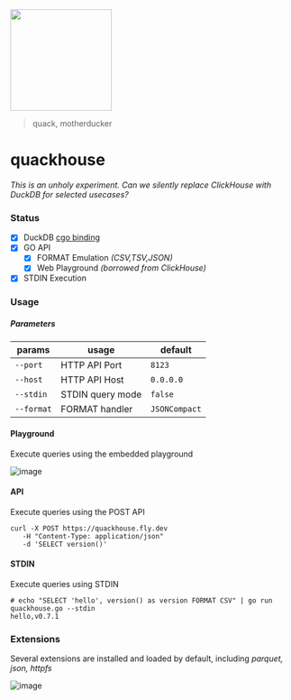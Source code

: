 <img src="https://user-images.githubusercontent.com/1423657/230504468-39bdecf5-b1c1-462c-bb11-91d147cde8d3.png" width=180 />

> quack, motherducker

# quackhouse

_This is an unholy experiment. Can we silently replace ClickHouse with DuckDB for selected usecases?_

### Status

- [x] DuckDB [cgo binding](https://github.com/marcboeker/go-duckdb)
- [x] GO API
  - [x] FORMAT Emulation _(CSV,TSV,JSON)_
  - [x] Web Playground _(borrowed from ClickHouse)_
- [x] STDIN Execution

### Usage

##### Parameters

| params | usage | default |
|-- |-- |-- |
| `--port` | HTTP API Port | `8123` |
| `--host` | HTTP API Host | `0.0.0.0` |
| `--stdin` | STDIN query mode | `false` |
| `--format` | FORMAT handler | `JSONCompact` |


#### Playground
Execute queries using the embedded playground

![image](https://user-images.githubusercontent.com/1423657/230783859-1c69910b-6bf2-42df-8b1d-876b94fc3419.png)

#### API
Execute queries using the POST API
```
curl -X POST https://quackhouse.fly.dev 
   -H "Content-Type: application/json"
   -d 'SELECT version()'  
```

#### STDIN
Execute queries using STDIN
```
# echo "SELECT 'hello', version() as version FORMAT CSV" | go run quackhouse.go --stdin
hello,v0.7.1
```

### Extensions
Several extensions are installed and loaded by default, including _parquet, json, httpfs_

![image](https://user-images.githubusercontent.com/1423657/231174042-35eb47fa-1015-4e18-9045-c15255394881.png)

